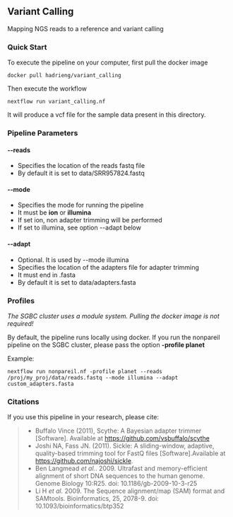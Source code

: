 ## Variant Calling

Mapping NGS reads to a reference and variant calling

### Quick Start

To execute the pipeline on your computer, first pull the docker image

    docker pull hadrieng/variant_calling

Then execute the workflow

    nextflow run variant_calling.nf

It will produce a vcf file for the sample data present in this directory.

### Pipeline Parameters

#### --reads

* Specifies the location of the reads fastq file
* By default it is set to data/SRR957824.fastq

#### --mode
* Specifies the mode for running the pipeline
* It must be **ion** or **illumina**
* If set ion, non adapter trimming will be performed
* If set to illumina, see option --adapt below

#### --adapt

* Optional. It is used by --mode illumina
* Specifies the location of the adapters file for adapter trimming
* It must end in .fasta
* By default it is set to data/adapters.fasta

### Profiles

*The SGBC cluster uses a module system. Pulling the docker image is not required!*

By default, the pipeline runs locally using docker. If you run the nonpareil pipeline on the SGBC cluster, please pass the option **-profile planet**

Example:

    nextflow run nonpareil.nf -profile planet --reads /proj/my_proj/data/reads.fastq --mode illumina --adapt custom_adapters.fasta

### Citations

If you use this pipeline in your research, please cite:

> * Buffalo Vince (2011), Scythe: A Bayesian adapter trimmer [Software]. Available at https://github.com/vsbuffalo/scythe
> * Joshi NA, Fass JN. (2011). Sickle: A sliding-window, adaptive, quality-based trimming tool for FastQ files
[Software].Available at https://github.com/najoshi/sickle.
> * Ben Langmead *et al.*. 2009. Ultrafast and memory-efficient alignment of short DNA sequences to the human genome. Genome Biology 10:R25. doi: 10.1186/gb-2009-10-3-r25
> * Li H *et al.* 2009. The Sequence alignment/map (SAM) format and SAMtools. Bioinformatics, 25, 2078-9. doi: 10.1093/bioinformatics/btp352
